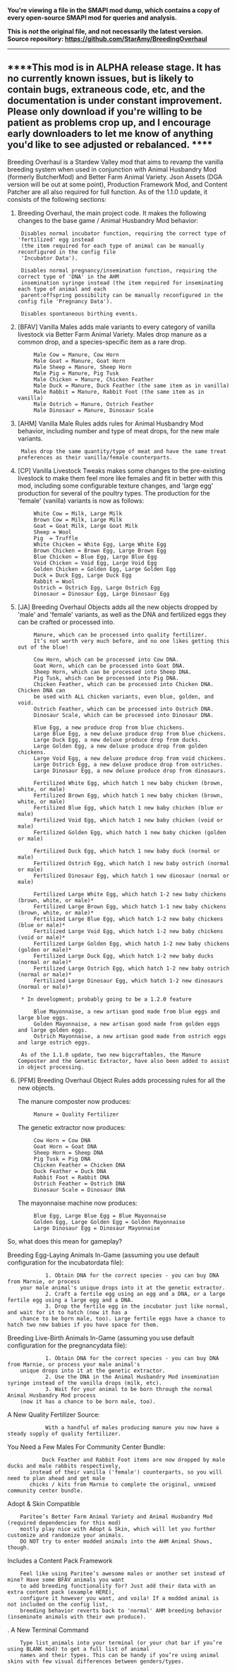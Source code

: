 **You're viewing a file in the SMAPI mod dump, which contains a copy of every open-source SMAPI mod
for queries and analysis.**

**This is _not_ the original file, and not necessarily the latest version.**  
**Source repository: https://github.com/StarAmy/BreedingOverhaul**

----

****This mod is in ALPHA release stage. It has no currently known issues, but is likely to contain bugs, extraneous code, etc, and the documentation is under constant improvement. Please only download if you're willing to be patient as problems crop up, and I encourage early downloaders to let me know of anything you'd like to see adjusted or rebalanced. ****
---------------------------------
Breeding Overhaul is a Stardew Valley mod that aims to revamp the vanilla breeding system when used in conjunction with Animal Husbandry Mod (formerly ButcherMod) and Better Farm Animal Variety. Json Assets (DGA version will be out at some point), Production Framework Mod, and Content Patcher are all also required for full function. As of the 1.1.0 update, it consists of the following sections:

1. Breeding Overhaul, the main project code. It makes the following changes to the base game / Animal Husbandry Mod behavior:

 		Disables normal incubator function, requiring the correct type of 'fertilized' egg instead 
		(the item required for each type of animal can be manually reconfigured in the config file 
		'Incubator Data').
        
		Disables normal pregnancy/insemination function, requiring the correct type of 'DNA' in the AHM 
		insemination syringe instead (the item required for inseminating each type of animal and each 
		parent:offspring possibility can be manually reconfigured in the config file 'Pregnancy Data').

		Disables spontaneous birthing events.
    
2. [BFAV] Vanilla Males adds male variants to every category of vanilla livestock via Better Farm Animal Variety. Males drop manure as a common drop, and a species-specific item as a rare drop. 
        
        	Male Cow = Manure, Cow Horn
        	Male Goat = Manure, Goat Horn    
        	Male Sheep = Manure, Sheep Horn     
        	Male Pig = Manure, Pig Tusk     
        	Male Chicken = Manure, Chicken Feather  
        	Male Duck = Manure, Duck Feather (the same item as in vanilla) 
        	Male Rabbit = Manure, Rabbit Foot (the same item as in vanilla)
        	Male Ostrich = Manure, Ostrich Feather
        	Male Dinosaur = Manure, Dinosaur Scale

3. [AHM] Vanilla Male Rules adds rules for Animal Husbandry Mod behavior, including number and type of meat drops, for the new male variants. 

        Males drop the same quantity/type of meat and have the same treat preferences as their vanilla/female counterparts.

4. [CP] Vanilla Livestock Tweaks makes some changes to the pre-existing livestock to make them feel more like females and fit in better with this mod, including some configurable texture changes, and 'large egg' production for several of the poultry types. The production for the 'female' (vanilla) variants is now as follows:
        
        	White Cow = Milk, Large Milk
        	Brown Cow = Milk, Large Milk
        	Goat = Goat Milk, Large Goat Milk
        	Sheep = Wool
        	Pig  = Truffle
        	White Chicken = White Egg, Large White Egg
        	Brown Chicken = Brown Egg, Large Brown Egg 
        	Blue Chicken = Blue Egg, Large Blue Egg
        	Void Chicken = Void Egg, Large Void Egg
        	Golden Chicken = Golden Egg, Large Golden Egg
        	Duck = Duck Egg, Large Duck Egg
        	Rabbit = Wool
        	Ostrich = Ostrich Egg, Large Ostrich Egg    
        	Dinosaur = Dinosaur Egg, Large Dinosaur Egg
        
5. [JA] Breeding Overhaul Objects adds all the new objects dropped by 'male' and 'female' variants, as well as the DNA and fertilized eggs they can be crafted or processed into.
        
        	Manure, which can be processed into quality fertilizer. 
			It’s not worth very much before, and no one likes getting this out of the blue!
     
        	Cow Horn, which can be processed into Cow DNA. 
        	Goat Horn, which can be processed into Goat DNA.
        	Sheep Horn, which can be processed into Sheep DNA.
			Pig Tusk, which can be processed into Pig DNA.
			Chicken Feather, which can be processed into Chicken DNA. Chicken DNA can 
			be used with ALL chicken variants, even blue, golden, and void. 
			Ostrich Feather, which can be processed into Ostrich DNA. 
			Dinosaur Scale, which can be processed into Dinosaur DNA.
             
        	Blue Egg, a new produce drop from blue chickens.
			Large Blue Egg, a new deluxe produce drop from blue chickens.
			Large Duck Egg, a new deluxe produce drop from ducks.
			Large Golden Egg, a new deluxe produce drop from golden chickens.
			Large Void Egg, a new deluxe produce drop from void chickens.
			Large Ostrich Egg, a new deluxe produce drop from ostriches. 
			Large Dinosaur Egg, a new deluxe produce drop from dinosaurs. 
        
        	Fertilized White Egg, which hatch 1 new baby chicken (brown, white, or male)
			Fertilized Brown Egg, which hatch 1 new baby chicken (brown, white, or male)
			Fertilized Blue Egg, which hatch 1 new baby chicken (blue or male)
			Fertilized Void Egg, which hatch 1 new baby chicken (void or male)
			Fertilized Golden Egg, which hatch 1 new baby chicken (golden or male)

			Fertilized Duck Egg, which hatch 1 new baby duck (normal or male)
			Fertilized Ostrich Egg, which hatch 1 new baby ostrich (normal or male)
			Fertilized Dinosaur Egg, which hatch 1 new dinosaur (normal or male)
        
        	Fertilized Large White Egg, which hatch 1-2 new baby chickens (brown, white, or male)*
			Fertilized Large Brown Egg, which hatch 1-1 new baby chickens (brown, white, or male)*
			Fertilized Large Blue Egg, which hatch 1-2 new baby chickens (blue or male)*
			Fertilized Large Void Egg, which hatch 1-2 new baby chickens (void or male)*
			Fertilized Large Golden Egg, which hatch 1-2 new baby chickens (golden or male)*
			Fertilized Large Duck Egg, which hatch 1-2 new baby ducks (normal or male)*
			Fertilized Large Ostrich Egg, which hatch 1-2 new baby ostrich (normal or male)*
			Fertilized Large Dinosaur Egg, which hatch 1-2 new dinosaurs (normal or male)*
			
        * In development; probably going to be a 1.2.0 feature
	
        	Blue Mayonnaise, a new artisan good made from blue eggs and large blue eggs.
			Golden Mayonnaise, a new artisan good made from golden eggs and large golden eggs.
			Ostrich Mayonnaise, a new artisan good made from ostrich eggs and large ostrich eggs.
        
		As of the 1.1.0 update, two new bigcraftables, the Manure Composter and the Genetic Extractor, have also been added to assist in object processing.
	
	
6. [PFM] Breeding Overhaul Object Rules adds processing rules for all the new objects. 

    The manure composter now produces:
       
        	Manure = Quality Fertilizer
		
    The genetic extractor now produces:
    
        	Cow Horn = Cow DNA     
        	Goat Horn = Goat DNA
        	Sheep Horn = Sheep DNA
        	Pig Tusk = Pig DNA
        	Chicken Feather = Chicken DNA
        	Duck Feather = Duck DNA
        	Rabbit Foot = Rabbit DNA
        	Ostrich Feather = Ostrich DNA
        	Dinosaur Scale = Dinosaur DNA
        
     The mayonnaise machine now produces:
        
        	Blue Egg, Large Blue Egg = Blue Mayonnaise
        	Golden Egg, Large Golden Egg = Golden Mayonnaise
			Large Dinosaur Egg = Dinosaur Mayonnaise

So, what does this mean for gameplay? 

Breeding Egg-Laying Animals In-Game (assuming you use default configuration for the incubatordata file):

                1. Obtain DNA for the correct species - you can buy DNA from Marnie, or process 
		your male animal's unique drops into it at the genetic extractor. 
                2. Craft a fertile egg using an egg and a DNA, or a large fertile egg using a large egg and a DNA.
                3. Drop the fertile egg in the incubator just like normal, and wait for it to hatch (now it has a 
		chance to be born male, too). Large fertile eggs have a chance to hatch two new babies if you have space for them.

Breeding Live-Birth Animals In-Game (assuming you use default configuration for the pregnancydata file):

                1. Obtain DNA for the correct species - you can buy DNA from Marnie, or process your male animal's 
		unique drops into it at the genetic extractor. 
                2. Use the DNA in the Animal Husbandry Mod insemination syringe instead of the vanilla drops (milk, etc). 
                3. Wait for your animal to be born through the normal Animal Husbandry Mod process 
		(now it has a chance to be born male, too). 

A New Quality Fertilizer Source:

                With a handful of males producing manure you now have a steady supply of quality fertilizer. 

You Need a Few Males For Community Center Bundle:

               Duck Feather and Rabbit Foot items are now dropped by male ducks and male rabbits respectively, 
	       instead of their vanilla ('female') counterparts, so you will need to plan ahead and get male 
	       chicks / kits from Marnie to complete the original, unmixed community center bundle.

Adopt & Skin Compatible 

		Paritee’s Better Farm Animal Variety and Animal Husbandry Mod  (required dependencies for this mod) 
		mostly play nice with Adopt & Skin, which will let you further customize and randomize your animals. 
		DO NOT try to enter modded animals into the AHM Animal Shows, though.

Includes a Content Pack Framework

		Feel like using Paritee’s awesome males or another set instead of mine? Have some BFAV animals you want 
		to add breeding functionality for? Just add their data with an extra content pack (example HERE), 
		configure it however you want, and voila! If a modded animal is not included on the config list, 
		breeding behavior reverts back to 'normal' AHM breeding behavior (inseminate animals with their own produce). 
. 
A New Terminal Command

		Type list_animals into your terminal (or your chat bar if you’re using BLANK mod) to get a full list of animal 
		names and their types. This can be handy if you’re using animal skins with few visual differences between genders/types.



